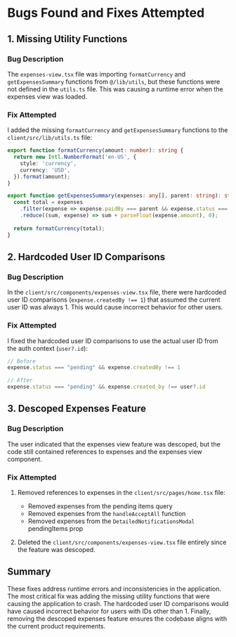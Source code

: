 # Bugs Found and Fixes Attempted

## 1. Missing Utility Functions

### Bug Description
The `expenses-view.tsx` file was importing `formatCurrency` and `getExpensesSummary` functions from `@/lib/utils`, but these functions were not defined in the `utils.ts` file. This was causing a runtime error when the expenses view was loaded.

### Fix Attempted
I added the missing `formatCurrency` and `getExpensesSummary` functions to the `client/src/lib/utils.ts` file:

```typescript
export function formatCurrency(amount: number): string {
  return new Intl.NumberFormat('en-US', {
    style: 'currency',
    currency: 'USD',
  }).format(amount);
}

export function getExpensesSummary(expenses: any[], parent: string): string {
  const total = expenses
    .filter(expense => expense.paidBy === parent && expense.status === 'confirmed')
    .reduce((sum, expense) => sum + parseFloat(expense.amount), 0);
  
  return formatCurrency(total);
}
```

## 2. Hardcoded User ID Comparisons

### Bug Description
In the `client/src/components/expenses-view.tsx` file, there were hardcoded user ID comparisons (`expense.createdBy !== 1`) that assumed the current user ID was always 1. This would cause incorrect behavior for other users.

### Fix Attempted
I fixed the hardcoded user ID comparisons to use the actual user ID from the auth context (`user?.id`):

```typescript
// Before
expense.status === "pending" && expense.createdBy !== 1

// After
expense.status === "pending" && expense.created_by !== user?.id
```

## 3. Descoped Expenses Feature

### Bug Description
The user indicated that the expenses view feature was descoped, but the code still contained references to expenses and the expenses view component.

### Fix Attempted
1. Removed references to expenses in the `client/src/pages/home.tsx` file:
   - Removed expenses from the pending items query
   - Removed expenses from the `handleAcceptAll` function
   - Removed expenses from the `DetailedNotificationsModal` pendingItems prop

2. Deleted the `client/src/components/expenses-view.tsx` file entirely since the feature was descoped.

## Summary
These fixes address runtime errors and inconsistencies in the application. The most critical fix was adding the missing utility functions that were causing the application to crash. The hardcoded user ID comparisons would have caused incorrect behavior for users with IDs other than 1. Finally, removing the descoped expenses feature ensures the codebase aligns with the current product requirements.